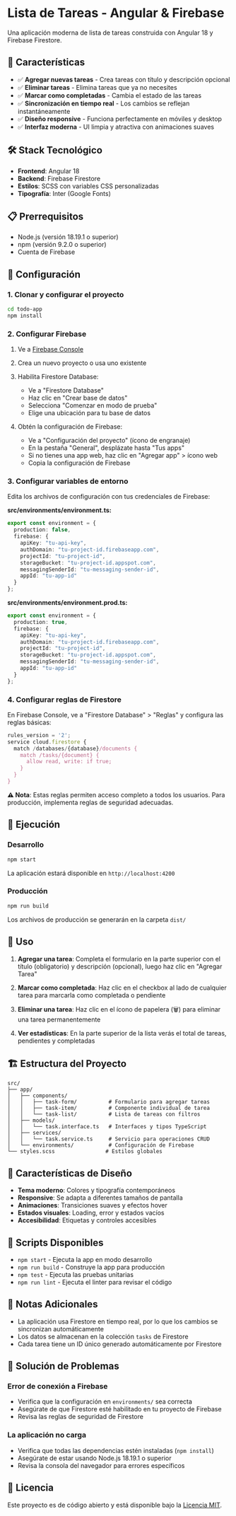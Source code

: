 # Lista de Tareas - Angular & Firebase

Una aplicación moderna de lista de tareas construida con Angular 18 y Firebase Firestore.

## 🚀 Características

- ✅ **Agregar nuevas tareas** - Crea tareas con título y descripción opcional
- ✅ **Eliminar tareas** - Elimina tareas que ya no necesites
- ✅ **Marcar como completadas** - Cambia el estado de las tareas
- ✅ **Sincronización en tiempo real** - Los cambios se reflejan instantáneamente
- ✅ **Diseño responsive** - Funciona perfectamente en móviles y desktop
- ✅ **Interfaz moderna** - UI limpia y atractiva con animaciones suaves

## 🛠️ Stack Tecnológico

- **Frontend**: Angular 18
- **Backend**: Firebase Firestore
- **Estilos**: SCSS con variables CSS personalizadas
- **Tipografía**: Inter (Google Fonts)

## 📋 Prerrequisitos

- Node.js (versión 18.19.1 o superior)
- npm (versión 9.2.0 o superior)
- Cuenta de Firebase

## 🔧 Configuración

### 1. Clonar y configurar el proyecto

```bash
cd todo-app
npm install
```

### 2. Configurar Firebase

1. Ve a [Firebase Console](https://console.firebase.google.com/)
2. Crea un nuevo proyecto o usa uno existente
3. Habilita Firestore Database:
   - Ve a "Firestore Database"
   - Haz clic en "Crear base de datos"
   - Selecciona "Comenzar en modo de prueba"
   - Elige una ubicación para tu base de datos

4. Obtén la configuración de Firebase:
   - Ve a "Configuración del proyecto" (ícono de engranaje)
   - En la pestaña "General", desplázate hasta "Tus apps"
   - Si no tienes una app web, haz clic en "Agregar app" > ícono web
   - Copia la configuración de Firebase

### 3. Configurar variables de entorno

Edita los archivos de configuración con tus credenciales de Firebase:

**src/environments/environment.ts:**
```typescript
export const environment = {
  production: false,
  firebase: {
    apiKey: "tu-api-key",
    authDomain: "tu-project-id.firebaseapp.com",
    projectId: "tu-project-id",
    storageBucket: "tu-project-id.appspot.com",
    messagingSenderId: "tu-messaging-sender-id",
    appId: "tu-app-id"
  }
};
```

**src/environments/environment.prod.ts:**
```typescript
export const environment = {
  production: true,
  firebase: {
    apiKey: "tu-api-key",
    authDomain: "tu-project-id.firebaseapp.com",
    projectId: "tu-project-id",
    storageBucket: "tu-project-id.appspot.com",
    messagingSenderId: "tu-messaging-sender-id",
    appId: "tu-app-id"
  }
};
```

### 4. Configurar reglas de Firestore

En Firebase Console, ve a "Firestore Database" > "Reglas" y configura las reglas básicas:

```javascript
rules_version = '2';
service cloud.firestore {
  match /databases/{database}/documents {
    match /tasks/{document} {
      allow read, write: if true;
    }
  }
}
```

**⚠️ Nota**: Estas reglas permiten acceso completo a todos los usuarios. Para producción, implementa reglas de seguridad adecuadas.

## 🚀 Ejecución

### Desarrollo
```bash
npm start
```

La aplicación estará disponible en `http://localhost:4200`

### Producción
```bash
npm run build
```

Los archivos de producción se generarán en la carpeta `dist/`

## 📱 Uso

1. **Agregar una tarea**: Completa el formulario en la parte superior con el título (obligatorio) y descripción (opcional), luego haz clic en "Agregar Tarea"

2. **Marcar como completada**: Haz clic en el checkbox al lado de cualquier tarea para marcarla como completada o pendiente

3. **Eliminar una tarea**: Haz clic en el ícono de papelera (🗑️) para eliminar una tarea permanentemente

4. **Ver estadísticas**: En la parte superior de la lista verás el total de tareas, pendientes y completadas

## 🏗️ Estructura del Proyecto

```
src/
├── app/
│   ├── components/
│   │   ├── task-form/          # Formulario para agregar tareas
│   │   ├── task-item/          # Componente individual de tarea
│   │   └── task-list/          # Lista de tareas con filtros
│   ├── models/
│   │   └── task.interface.ts   # Interfaces y tipos TypeScript
│   ├── services/
│   │   └── task.service.ts     # Servicio para operaciones CRUD
│   └── environments/           # Configuración de Firebase
└── styles.scss                # Estilos globales
```

## 🎨 Características de Diseño

- **Tema moderno**: Colores y tipografía contemporáneos
- **Responsive**: Se adapta a diferentes tamaños de pantalla
- **Animaciones**: Transiciones suaves y efectos hover
- **Estados visuales**: Loading, error y estados vacíos
- **Accesibilidad**: Etiquetas y controles accesibles

## 🔧 Scripts Disponibles

- `npm start` - Ejecuta la app en modo desarrollo
- `npm run build` - Construye la app para producción
- `npm test` - Ejecuta las pruebas unitarias
- `npm run lint` - Ejecuta el linter para revisar el código

## 📝 Notas Adicionales

- La aplicación usa Firestore en tiempo real, por lo que los cambios se sincronizan automáticamente
- Los datos se almacenan en la colección `tasks` de Firestore
- Cada tarea tiene un ID único generado automáticamente por Firestore

## 🐛 Solución de Problemas

### Error de conexión a Firebase
- Verifica que la configuración en `environments/` sea correcta
- Asegúrate de que Firestore esté habilitado en tu proyecto de Firebase
- Revisa las reglas de seguridad de Firestore

### La aplicación no carga
- Verifica que todas las dependencias estén instaladas (`npm install`)
- Asegúrate de estar usando Node.js 18.19.1 o superior
- Revisa la consola del navegador para errores específicos

## 📄 Licencia

Este proyecto es de código abierto y está disponible bajo la [Licencia MIT](LICENSE).